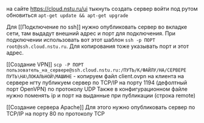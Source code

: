 на сайте https://cloud.nstu.ru/ui
тыкнуть создать сервер
войти под рутом
обновиться `apt-get update && apt-get upgrade`

Для [[Подключение по ssh]] нужно опубликовать сервер во вкладке сети, там выдадут внешний адрес и порт для подключения.
При подключении использовать вот этот шаблон `ssh -p ПОРТ root@ssh.cloud.nstu.ru`. Для копирования тоже указывать порт и этот адрес.

[[Создание VPN]]
`scp -P ПОРТ пользователь_на_сервере@ssh.cloud.nstu.ru:/ПУТЬ/К/ФАЙЛУ/НА/СЕРВЕРЕ ПУТЬ\НА\ЛОКАЛЬНОЙ\МАШИНЕ` - копируем файл client.ovpn на клиента на сервере нгту
публикуем сервер по TCP/IP на порту 1194 (дефолтный порт OpenVPN) по протоколу UDP
Также в конфигурационном файле нужно поменять ip и порт на выданные при публикации (строка remote)

[[Создание сервера Apache]]
Для этого нужно опубликовать сервер по TCP/IP на порту 80 по протоколу TCP



